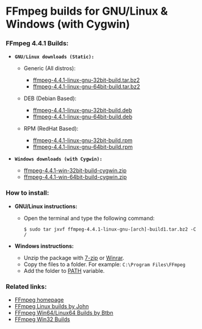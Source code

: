 FFmpeg builds for GNU/Linux & Windows (with Cygwin) 
===================================================

### FFmpeg 4.4.1 Builds:

  * **`GNU/Linux downloads (Static):`**
  
    * Generic (All distros):
    
      * [ffmpeg-4.4.1-linux-gnu-32bit-build.tar.bz2](https://github.com/q3aql/ffmpeg-builds/releases/download/v4.4.1/ffmpeg-4.4.1-linux-gnu-32bit-build.tar.bz2)
      * [ffmpeg-4.4.1-linux-gnu-64bit-build.tar.bz2](https://github.com/q3aql/ffmpeg-builds/releases/download/v4.4.1/ffmpeg-4.4.1-linux-gnu-64bit-build.tar.bz2)
     
     * DEB (Debian Based):
     
       * [ffmpeg-4.4.1-linux-gnu-32bit-build.deb](https://github.com/q3aql/ffmpeg-builds/releases/download/v4.4.1/ffmpeg-4.4.1-linux-gnu-32bit-build.deb)
       * [ffmpeg-4.4.1-linux-gnu-64bit-build.deb](https://github.com/q3aql/ffmpeg-builds/releases/download/v4.4.1/ffmpeg-4.4.1-linux-gnu-64bit-build.deb)
       
     * RPM (RedHat Based):
     
       * [ffmpeg-4.4.1-linux-gnu-32bit-build.rpm](https://github.com/q3aql/ffmpeg-builds/releases/download/v4.4.1/ffmpeg-4.4.1-linux-gnu-32bit-build.rpm)
       * [ffmpeg-4.4.1-linux-gnu-64bit-build.rpm](https://github.com/q3aql/ffmpeg-builds/releases/download/v4.4.1/ffmpeg-4.4.1-linux-gnu-64bit-build.rpm)
       
  * **`Windows downloads (with Cygwin):`**
  
    * [ffmpeg-4.4.1-win-32bit-build-cygwin.zip](https://github.com/q3aql/ffmpeg-builds/releases/download/v4.4.1/ffmpeg-4.4.1-win-32bit-build-cygwin.zip)
    * [ffmpeg-4.4.1-win-64bit-build-cygwin.zip](https://github.com/q3aql/ffmpeg-builds/releases/download/v4.4.1/ffmpeg-4.4.1-win-64bit-build-cygwin.zip)

### How to install:

  * **GNU/Linux instructions:**
  
    * Open the terminal and type the following command:
    
      ```shell
      $ sudo tar jxvf ffmpeg-4.4.1-linux-gnu-[arch]-build1.tar.bz2 -C /
      ````
      
  * **Windows instructions:**
  
    * Unzip the package with [7-zip](http://www.7-zip.org/) or [Winrar](http://www.rarlab.com/).
    * Copy the files to a folder. For example: `C:\Program Files\FFmpeg`
    * Add the folder to [PATH](https://www.google.es/search?q=add+folder+to+PATH+on+Windows) variable.

### Related links:

  * [FFmpeg homepage](https://ffmpeg.org/)
  * [FFmpeg Linux builds by John](https://johnvansickle.com/ffmpeg/)
  * [FFmpeg Win64/Linux64 Builds by Btbn](https://github.com/BtbN/FFmpeg-Builds)
  * [FFmpeg Win32 Builds](https://github.com/sudo-nautilus/FFmpeg-Builds-Win32)

